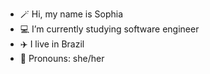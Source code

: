 - 🪄 Hi, my name is Sophia
- 💻 I’m currently studying software engineer
- ✈️ I live in Brazil
- 💫 Pronouns: she/her
<!---
sophiadossantos/sophiadossantos is a ✨ special ✨ repository because its `README.md` (this file) appears on your GitHub profile.
You can click the Preview link to take a look at your changes.
--->
